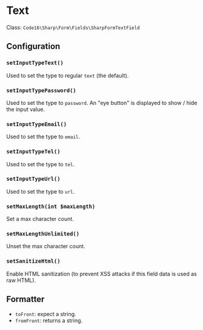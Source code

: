 # Text

Class: `Code16\Sharp\Form\Fields\SharpFormTextField`

## Configuration

### `setInputTypeText()`

Used to set the type to regular `text` (the default).

### `setInputTypePassword()`

Used to set the type to `password`. An "eye button" is displayed to show / hide the input value.

### `setInputTypeEmail()`

Used to set the type to `email`.

### `setInputTypeTel()`

Used to set the type to `tel`.

### `setInputTypeUrl()`

Used to set the type to `url`.

### `setMaxLength(int $maxLength)`

Set a max character count.

### `setMaxLengthUnlimited()`

Unset the max character count.

### `setSanitizeHtml()`

Enable HTML sanitization (to prevent XSS attacks if this field data is used as raw HTML).

## Formatter

- `toFront`: expect a string.
- `fromFront`: returns a string.
